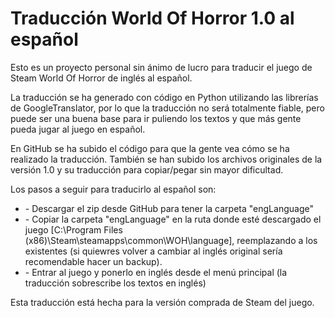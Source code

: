 <h1>Traducción World Of Horror 1.0 al español</h1>
Esto es un proyecto personal sin ánimo de lucro para traducir el juego de Steam World Of Horror de inglés al español.

La traducción se ha generado con código en Python utilizando las librerías de GoogleTranslator, por lo que la traducción no será totalmente fiable, pero puede ser una buena base para ir puliendo los textos y que más gente pueda jugar al juego en español.

En GitHub se ha subido el código para que la gente vea cómo se ha realizado la traducción. También se han subido los archivos originales de la versión 1.0 y su traducción para copiar/pegar sin mayor dificultad.

Los pasos a seguir para traducirlo al español son:
<ul>
           <li>- Descargar el zip desde GitHub para tener la carpeta "engLanguage"</li>
           <li>- Copiar la carpeta "engLanguage" en la ruta donde esté descargado el juego [C:\Program Files (x86)\Steam\steamapps\common\WOH\language], reemplazando a los existentes (si quiewres volver a cambiar al inglés original sería recomendable hacer un backup).</li>
           <li>- Entrar al juego y ponerlo en inglés desde el menú principal (la traducción sobrescribe los textos en inglés)</li>
</ul>

Esta traducción está hecha para la versión comprada de Steam del juego.
